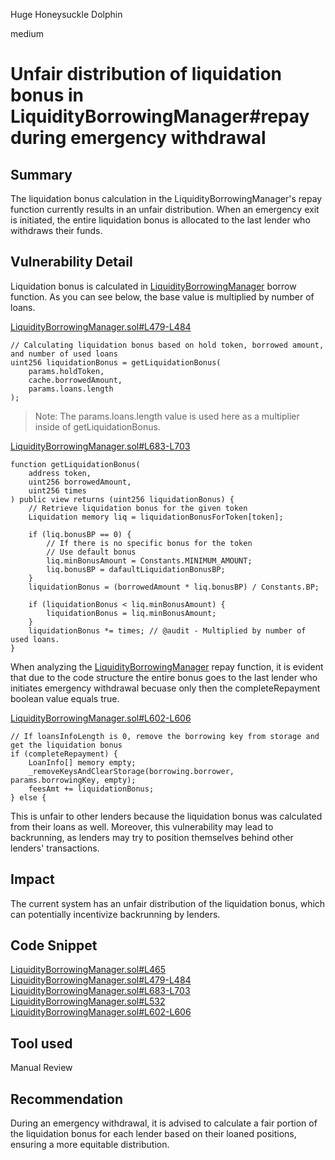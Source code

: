Huge Honeysuckle Dolphin

medium

# Unfair distribution of liquidation bonus in LiquidityBorrowingManager#repay during emergency withdrawal
## Summary

The liquidation bonus calculation in the LiquidityBorrowingManager's repay function currently results in an unfair distribution. When an emergency exit is initiated, the entire liquidation bonus is allocated to the last lender who withdraws their funds.

## Vulnerability Detail

Liquidation bonus is calculated in [LiquidityBorrowingManager](https://github.com/sherlock-audit/2023-10-real-wagmi/blob/main/wagmi-leverage/contracts/LiquidityBorrowingManager.sol#L465) borrow function. As you can see below, the base value is multiplied by number of loans.

[LiquidityBorrowingManager.sol#L479-L484](https://github.com/sherlock-audit/2023-10-real-wagmi/blob/main/wagmi-leverage/contracts/LiquidityBorrowingManager.sol#L479-L484)

```solidity
// Calculating liquidation bonus based on hold token, borrowed amount, and number of used loans
uint256 liquidationBonus = getLiquidationBonus(
    params.holdToken,
    cache.borrowedAmount,
    params.loans.length
);
```

> Note: The params.loans.length value is used here as a multiplier inside of getLiquidationBonus.

[LiquidityBorrowingManager.sol#L683-L703](https://github.com/sherlock-audit/2023-10-real-wagmi/blob/main/wagmi-leverage/contracts/LiquidityBorrowingManager.sol#L683-L703)

```solidity
function getLiquidationBonus(
    address token,
    uint256 borrowedAmount,
    uint256 times
) public view returns (uint256 liquidationBonus) {
    // Retrieve liquidation bonus for the given token
    Liquidation memory liq = liquidationBonusForToken[token];

    if (liq.bonusBP == 0) {
        // If there is no specific bonus for the token
        // Use default bonus
        liq.minBonusAmount = Constants.MINIMUM_AMOUNT;
        liq.bonusBP = dafaultLiquidationBonusBP;
    }
    liquidationBonus = (borrowedAmount * liq.bonusBP) / Constants.BP;

    if (liquidationBonus < liq.minBonusAmount) {
        liquidationBonus = liq.minBonusAmount;
    }
    liquidationBonus *= times; // @audit - Multiplied by number of used loans.
}
```

When analyzing the [LiquidityBorrowingManager](https://github.com/sherlock-audit/2023-10-real-wagmi/blob/main/wagmi-leverage/contracts/LiquidityBorrowingManager.sol#L532) repay function, it is evident that due to the code structure the entire bonus goes to the last lender who initiates emergency withdrawal becuase only then the completeRepayment boolean value equals true.

[LiquidityBorrowingManager.sol#L602-L606](https://github.com/sherlock-audit/2023-10-real-wagmi/blob/main/wagmi-leverage/contracts/LiquidityBorrowingManager.sol#L602-L606)

```solidity
// If loansInfoLength is 0, remove the borrowing key from storage and get the liquidation bonus
if (completeRepayment) {
    LoanInfo[] memory empty;
    _removeKeysAndClearStorage(borrowing.borrower, params.borrowingKey, empty);
    feesAmt += liquidationBonus;
} else {
```

This is unfair to other lenders because the liquidation bonus was calculated from their loans as well. Moreover, this vulnerability may lead to backrunning, as lenders may try to position themselves behind other lenders' transactions.

## Impact

The current system has an unfair distribution of the liquidation bonus, which can potentially incentivize backrunning by lenders.

## Code Snippet

[LiquidityBorrowingManager.sol#L465](https://github.com/sherlock-audit/2023-10-real-wagmi/blob/main/wagmi-leverage/contracts/LiquidityBorrowingManager.sol#L465)
[LiquidityBorrowingManager.sol#L479-L484](https://github.com/sherlock-audit/2023-10-real-wagmi/blob/main/wagmi-leverage/contracts/LiquidityBorrowingManager.sol#L479-L484)
[LiquidityBorrowingManager.sol#L683-L703](https://github.com/sherlock-audit/2023-10-real-wagmi/blob/main/wagmi-leverage/contracts/LiquidityBorrowingManager.sol#L683-L703)
[LiquidityBorrowingManager.sol#L532](https://github.com/sherlock-audit/2023-10-real-wagmi/blob/main/wagmi-leverage/contracts/LiquidityBorrowingManager.sol#L532)
[LiquidityBorrowingManager.sol#L602-L606](https://github.com/sherlock-audit/2023-10-real-wagmi/blob/main/wagmi-leverage/contracts/LiquidityBorrowingManager.sol#L602-L606)

## Tool used

Manual Review

## Recommendation

During an emergency withdrawal, it is advised to calculate a fair portion of the liquidation bonus for each lender based on their loaned positions, ensuring a more equitable distribution.
